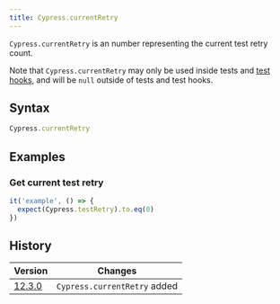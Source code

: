 ```yaml
---
title: Cypress.currentRetry
---
```


`Cypress.currentRetry` is an number representing the current test retry count.

<Alert type="warning">

Note that `Cypress.currentRetry` may only be used inside tests and
[test hooks](/guides/core-concepts/writing-and-organizing-tests#Hooks), and will
be `null` outside of tests and test hooks.

</Alert>

## Syntax

```javascript
Cypress.currentRetry
```

## Examples

### Get current test retry

```javascript
it('example', () => {
  expect(Cypress.testRetry).to.eq(0)
})
```

## History

| Version                                       | Changes                      |
| --------------------------------------------- | ---------------------------- |
| [12.3.0](/guides/references/changelog#12-3-0) | `Cypress.currentRetry` added |
